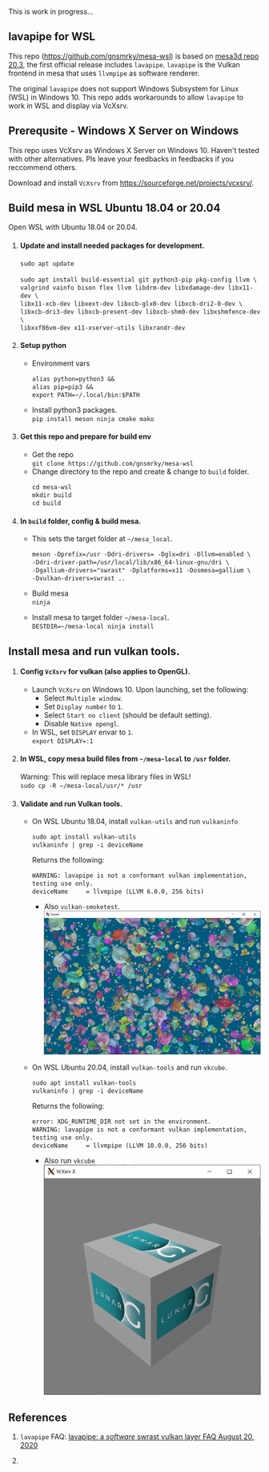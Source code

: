 This is work in progress...

## lavapipe for WSL

This repo (https://github.com/gnsmrky/mesa-wsl) is based on [mesa3d repo 20.3](https://github.com/mesa3d/mesa/tree/20.3), the first official release includes `lavapipe`.  `lavapipe` is the Vulkan frontend in mesa that uses `llvmpipe` as software renderer.

The original `lavapipe` does not support Windows Subsystem for Linux (WSL) in Windows 10.  This repo adds workarounds to allow `lavapipe` to work in WSL and display via VcXsrv.

## Prerequsite - Windows X Server on Windows
This repo uses VcXsrv as Windows X Server on Windows 10.  Haven't tested with other alternatives.  Pls leave your feedbacks in feedbacks if you reccommend others.

Download and install `VcXsrv` from https://sourceforge.net/projects/vcxsrv/.

## Build mesa in WSL Ubuntu 18.04 or 20.04
Open WSL with Ubuntu 18.04 or 20.04.

1. #### Update and install needed packages for development.  
   ```
   sudo apt update
   
   sudo apt install build-essential git python3-pip pkg-config llvm \
   valgrind vainfo bison flex llvm libdrm-dev libxdamage-dev libx11-dev \
   libx11-xcb-dev libxext-dev libxcb-glx0-dev libxcb-dri2-0-dev \
   libxcb-dri3-dev libxcb-present-dev libxcb-shm0-dev libxshmfence-dev \
   libxxf86vm-dev x11-xserver-utils libxrandr-dev
   ```
   
1. #### Setup python
   - Environment vars   
     ```
     alias python=python3 &&
     alias pip=pip3 &&
     export PATH=~/.local/bin:$PATH
     ```

   - Install python3 packages.  
     `pip install meson ninja cmake mako`

1. #### Get this repo and prepare for build env
   - Get the repo  
     `git clone https://github.com/gnsmrky/mesa-wsl`
   - Change directory to the repo and create & change to `build` folder.
      ```
      cd mesa-wsl
      mkdir build
      cd build
      ```

1. #### In `build` folder, config & build mesa.
   - This sets the target folder at `~/mesa_local`.
     ```
     meson -Dprefix=/usr -Ddri-drivers= -Dglx=dri -Dllvm=enabled \
     -Ddri-driver-path=/usr/local/lib/x86_64-linux-gnu/dri \
     -Dgallium-drivers="swrast" -Dplatforms=x11 -Dosmesa=gallium \
     -Dvulkan-drivers=swrast ..
     ```
   - Build mesa  
     `ninja`

   - Install mesa to target folder `~/mesa-local`.  
     `DESTDIR=~/mesa-local ninja install`

## Install mesa and run vulkan tools.
1. #### Config `VcXsrv` for vulkan (also applies to OpenGL).
   - Launch `VcXsrv` on Windows 10. Upon launching, set the following:  
     - Select `Multiple window`.
     - Set `Display number` to `1`.
     - Select `Start no client` (should be default setting).
     - Disable `Native opengl`.
   - In WSL, set `DISPLAY` envar to `1`.  
     `export DISPLAY=:1`

1. #### In WSL, copy mesa build files from `~/mesa-local` to `/usr` folder.
     Warning: This will replace mesa library files in WSL!  
     `sudo cp -R ~/mesa-local/usr/* /usr`

1. #### Validate and run Vulkan tools.
   - On WSL Ubuntu 18.04, install `vulkan-utils` and run `vulkaninfo`   
     ```
     sudo apt install vulkan-utils
     vulkaninfo | grep -i deviceName
     ```

     Returns the following:
     ```
     WARNING: lavapipe is not a conformant vulkan implementation, testing use only.
     deviceName     = llvmpipe (LLVM 6.0.0, 256 bits)
     ```
     - Also `vulkan-smoketest`.  
     ![alt text](./vulkan-wsl/vulkan-smoketest_ubuntu1804.png)

   - On WSL Ubuntu 20.04, install `vulkan-tools` and run `vkcube`.  
     ```
     sudo apt install vulkan-tools
     vulkaninfo | grep -i deviceName
     ```

     Returns the following:
     ```
     error: XDG_RUNTIME_DIR not set in the environment.
     WARNING: lavapipe is not a conformant vulkan implementation, testing use only.
     deviceName     = llvmpipe (LLVM 10.0.0, 256 bits)
     ```

     - Also run `vkcube`   
     ![alt text](./vulkan-wsl/vkcube_ubuntu2004.png)

## References
1. `lavapipe` FAQ: [lavapipe: a *software* swrast vulkan layer FAQ
August 20, 2020](https://airlied.blogspot.com/2020/08/vallium-software-swrast-vulkan-layer-faq.html)

1. 